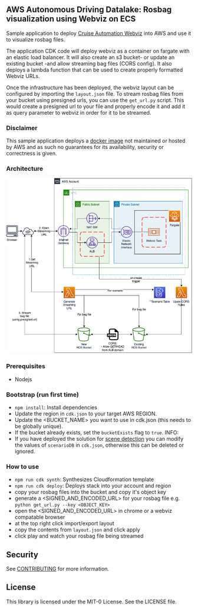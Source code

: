 ## AWS Autonomous Driving Datalake: Rosbag visualization using Webviz on ECS

Sample application to deploy [Cruise Automation Webviz](https://github.com/cruise-automation/webviz) into AWS and use it to visualize rosbag files.

The application CDK code will deploy webviz as a container on fargate with an elastic load balancer. It will also create an s3 bucket- or update an existing bucket -and allow streaming bag files (CORS config). It also deploys a lambda function that can be used to create properly formatted Webviz URLs. 

Once the infrastructure has been deployed, the webviz layout can be configured by importing the `layout.json` file. 
To stream rosbag files from your bucket using presigned urls, you can use the `get_url.py` script. This would create
a presigned url to your file and properly encode it and add it as query parameter to webviz in order for it to be streamed. 

### Disclaimer
This sample application deploys a [docker image](https://hub.docker.com/r/cruise/webviz) not maintained or hosted by AWS and as such no guarantees for its availability, security or correctness is given. 

### Architecture

![architecture](docs/architecture.jpg)

### Prerequisites
- Nodejs

### Bootstrap (run first time)
- `npm install`: Install dependencies
-  Update the region in `cdk.json` to your target AWS REGION.
-  Update the <BUCKET_NAME> you want to use in cdk.json (this needs to be globally unique). 
-  If the bucket already exists, set the `bucketExists` flag to `true`.
INFO:
- If you have deployed the solution for [scene detection](https://github.com/aws-samples/aws-autonomous-driving-data-lake-ros-bag-scene-detection-pipeline) you can modify the values of `scenarioDB` in `cdk.json`, otherwise this can be deleted or ignored. 

### How to use
- `npm run cdk synth`: Synthesizes Cloudformation template
- `npm run cdk deploy`: Deploys stack into your account and region
- copy your rosbag files into the bucket and copy it's object key
- generate a <SIGNED_AND_ENCODED_URL> for your rosbag file e.g. `python get_url.py --key <OBJECT_KEY>`
- open the <SIGNED_AND_ENCODED_URL> in chrome or a webviz compatable browser
- at the top right click import/export layout
- copy the contents from `layout.json` and click apply
- click play and watch your rosbag file being streamed

## Security

See [CONTRIBUTING](CONTRIBUTING.md#security-issue-notifications) for more information.

## License

This library is licensed under the MIT-0 License. See the LICENSE file.

